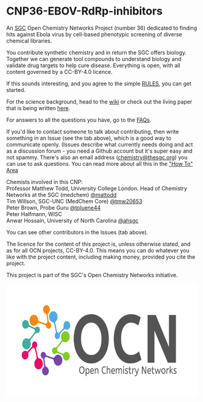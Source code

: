 # CNP36-EBOV-RdRp-inhibitors

An [SGC]((https://www.thesgc.org/)) Open Chemistry Networks Project (number 36) dedicated to finding hits against Ebola virus by cell-based phenotypic screening of diverse chemical libraries.

You contribute synthetic chemistry and in return the SGC offers biology. Together we can generate tool compounds to understand biology and validate drug targets to help cure disease. Everything is open, with all content governed by a CC-BY-4.0 licence.

If this sounds interesting, and you agree to the simple [RULES](https://www.thesgc.org/sgc-open-chemistry-networks/terms-of-use), you can get started.

For the science background, head to the [wiki](https://github.com/StructuralGenomicsConsortium/CNP8-Nsp13-Indoles/wiki) or check out the living paper that is being written [here](https://github.com/StructuralGenomicsConsortium/CNP21-CHIKVhelicase-Asinex/wiki/The-Story-So-Far).

For answers to all the questions you have, go to the [FAQs](https://www.thesgc.org/sgc-open-chemistry-networks/faq).

If you'd like to contact someone to talk about contributing, then write something in an Issue (see the tab above), which is a good way to communicate openly. (Issues describe what currently needs doing and act as a discussion forum - you need a Github account but it's super easy and not spammy. There's also an email address (chemistry@thesgc.org) you can use to ask questions. You can read more about all this in the ["How To" Area](https://github.com/StructuralGenomicsConsortium/Chemistry_TechOps_HowTo/wiki)

Chemists involved in this CNP:  
Professor Matthew Todd, University College London. Head of Chemistry Networks at the SGC (medchem) [@mattodd](https://github.com/mattodd)      
Tim Willson, SGC-UNC (MedChem Core) [@tmw20653](https://github.com/tmw20653)  
Peter Brown, Probe Guru [@toluene44](https://github.com/toluene44)  
Peter Halfmann, WISC  
Anwar Hossain, University of North Carolina [@ahsgc](https://github.com/ahsgc)  


You can see other contributors in the Issues (tab above).

The licence for the content of this project is, unless otherwise stated, and as for all OCN projects, CC-BY-4.0. This means you can do whatever you like with the project content, including making money, provided you cite the project.

This project is part of the SGC's Open Chemistry Networks initiative.

<a href="url"><img src="https://github.com/StructuralGenomicsConsortium/Chemistry_TechOps_HowTo/blob/main/Open%20Chemistry%20Networks%20Logos/OCN_Logo_Final_smban.png?raw=true" align="centre" height="300" ></a>
